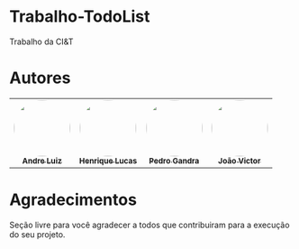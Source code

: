 # Trabalho-TodoList
Trabalho da CI&amp;T

# Autores

<table>
  <tr>
    <td align="center"><a href="https://github.com/AndreLuiz-JService"><img style="border-radius: 50%;" src="https://avatars.githubusercontent.com/u/67371362?v=4" width="100px;" alt=""/><br /><sub><b>Andre Luiz</b></sub></a><br /></td>
    <td align="center"><a href="https://github.com/henriquepalhares"><img style="border-radius: 50%;" src="https://avatars.githubusercontent.com/u/54291680?v=4" width="100px;" alt=""/><br /><sub><b>Henrique Lucas</b></sub></a><br /></td>
    <td align="center"><a href="https://github.com/PedroG47"><img style="border-radius: 50%;" src="https://avatars.githubusercontent.com/u/49578117?v=4" width="100px;" alt=""/><br /><sub><b>Pedro Gandra</b></sub></a><br />
    <td align="center"><a href="https://github.com/Jvramiro"><img style="border-radius: 50%;" src="https://avatars.githubusercontent.com/u/85127729?v=4" width="100px;" alt=""/><br /><sub><b>João Victor</b></sub></a><br /></td>
  </tr>
</table>


# Agradecimentos

Seção livre para você agradecer a todos que contribuiram para a execução do seu projeto.
